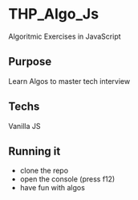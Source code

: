 # THP_Algo_Js
Algoritmic Exercises in JavaScript 


## Purpose
Learn Algos to master tech interview

## Techs
Vanilla JS

## Running it
  * clone the repo
  * open the console (press f12)
  * have fun with algos
